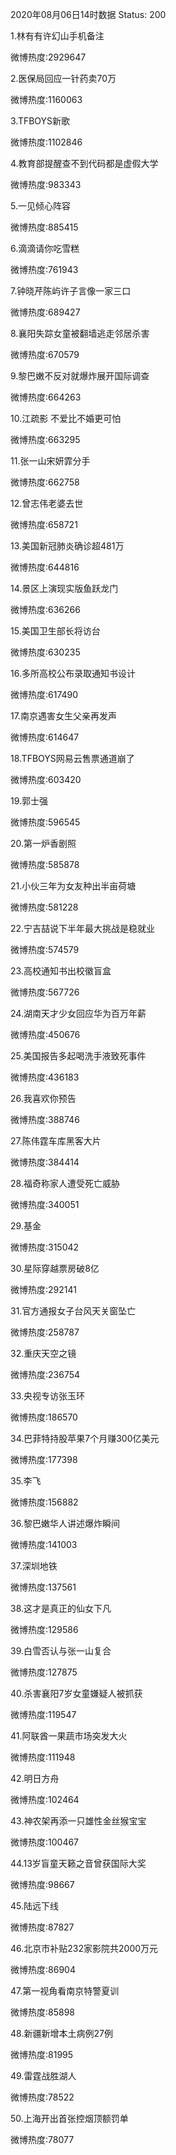 2020年08月06日14时数据
Status: 200

1.林有有许幻山手机备注

微博热度:2929647

2.医保局回应一针药卖70万

微博热度:1160063

3.TFBOYS新歌

微博热度:1102846

4.教育部提醒查不到代码都是虚假大学

微博热度:983343

5.一见倾心阵容

微博热度:885415

6.滴滴请你吃雪糕

微博热度:761943

7.钟晓芹陈屿许子言像一家三口

微博热度:689427

8.襄阳失踪女童被翻墙逃走邻居杀害

微博热度:670579

9.黎巴嫩不反对就爆炸展开国际调查

微博热度:664263

10.江疏影 不爱比不婚更可怕

微博热度:663295

11.张一山宋妍霏分手

微博热度:662758

12.曾志伟老婆去世

微博热度:658721

13.美国新冠肺炎确诊超481万

微博热度:644816

14.景区上演现实版鱼跃龙门

微博热度:636266

15.美国卫生部长将访台

微博热度:630235

16.多所高校公布录取通知书设计

微博热度:617490

17.南京遇害女生父亲再发声

微博热度:614647

18.TFBOYS网易云售票通道崩了

微博热度:603420

19.郭士强

微博热度:596545

20.第一炉香剧照

微博热度:585878

21.小伙三年为女友种出半亩荷塘

微博热度:581228

22.宁吉喆说下半年最大挑战是稳就业

微博热度:574579

23.高校通知书出校徽盲盒

微博热度:567726

24.湖南天才少女回应华为百万年薪

微博热度:450676

25.美国报告多起喝洗手液致死事件

微博热度:436183

26.我喜欢你预告

微博热度:388746

27.陈伟霆车库黑客大片

微博热度:384414

28.福奇称家人遭受死亡威胁

微博热度:340051

29.基金

微博热度:315042

30.星际穿越票房破8亿

微博热度:292141

31.官方通报女子台风天关窗坠亡

微博热度:258787

32.重庆天空之镜

微博热度:236754

33.央视专访张玉环

微博热度:186570

34.巴菲特持股苹果7个月赚300亿美元

微博热度:177398

35.李飞

微博热度:156882

36.黎巴嫩华人讲述爆炸瞬间

微博热度:141003

37.深圳地铁

微博热度:137561

38.这才是真正的仙女下凡

微博热度:129586

39.白雪否认与张一山复合

微博热度:127875

40.杀害襄阳7岁女童嫌疑人被抓获

微博热度:119547

41.阿联酋一果蔬市场突发大火

微博热度:111948

42.明日方舟

微博热度:102464

43.神农架再添一只雄性金丝猴宝宝

微博热度:100467

44.13岁盲童天籁之音曾获国际大奖

微博热度:98667

45.陆远下线

微博热度:87827

46.北京市补贴232家影院共2000万元

微博热度:86904

47.第一视角看南京特警夏训

微博热度:85898

48.新疆新增本土病例27例

微博热度:81995

49.雷霆战胜湖人

微博热度:78522

50.上海开出首张控烟顶额罚单

微博热度:78077

